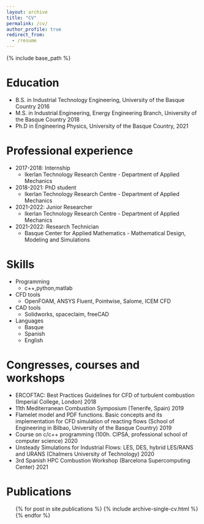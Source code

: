 ```yaml
---
layout: archive
title: "CV"
permalink: /cv/
author_profile: true
redirect_from:
  - /resume
---
```


{% include base_path %}

Education
======
* B.S. in Industrial Technology Engineering, University of the Basque Country 2016 
* M.S. in Industrial Engineering, Energy Engineering Branch, University of the Basque Country 2018
* Ph.D in Engineering Physics, University of the Basque Country, 2021

Professional experience
======
* 2017-2018: Internship 
  * Ikerlan Technology Research Centre - Department of Applied Mechanics
* 2018-2021: PhD student 
  * Ikerlan Technology Research Centre - Department of Applied Mechanics
* 2021-2022: Junior Researcher 
  * Ikerlan Technology Research Centre - Department of Applied Mechanics
* 2021-2022: Research Technician 
  * Basque Center for Applied Mathematics - Mathematical Design, Modeling and Simulations
 
Skills
======
* Programming
  * c++,python,matlab
* CFD tools
  * OpenFOAM, ANSYS Fluent, Pointwise, Salome, ICEM CFD
* CAD tools
  * Solidworks, spaceclaim, freeCAD
* Languages 
  * Basque
  * Spanish
  * English

Congresses, courses and workshops
======
* ERCOFTAC: Best Practices Guidelines for CFD of turbulent combustion (Imperial College, London) 2018
* 11th Mediterranean Combustion Symposium (Tenerife, Spain) 2019
* Flamelet model and PDF functions. Basic concepts and its implementation for CFD simulation of reacting flows (School of Engineering in Bilbao, University of the Basque Country) 2019
* Course on c/c++ programming (100h. CIPSA, professional school of computer science) 2020
* Unsteady Simulations for Industrial Flows: LES, DES, hybrid LES/RANS and URANS (Chalmers University of Technology) 2020
* 3rd Spanish HPC Combustion Workshop (Barcelona Supercomputing Center) 2021

Publications
======
  <ul>{% for post in site.publications %}
    {% include archive-single-cv.html %}
  {% endfor %}</ul>
  
